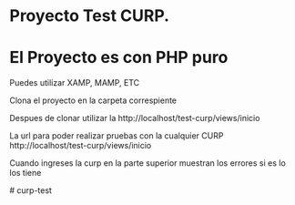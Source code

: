 # Proyecto Test CURP.
# El Proyecto es con PHP puro

Puedes utilizar XAMP, MAMP, ETC

Clona el proyecto en la carpeta correspiente

Despues de clonar utilizar la http://localhost/test-curp/views/inicio 

La url para poder realizar pruebas con la cualquier CURP 
http://localhost/test-curp/views/inicio

Cuando ingreses la curp en la parte superior muestran los errores si es lo los tiene


#   c u r p - t e s t  
 